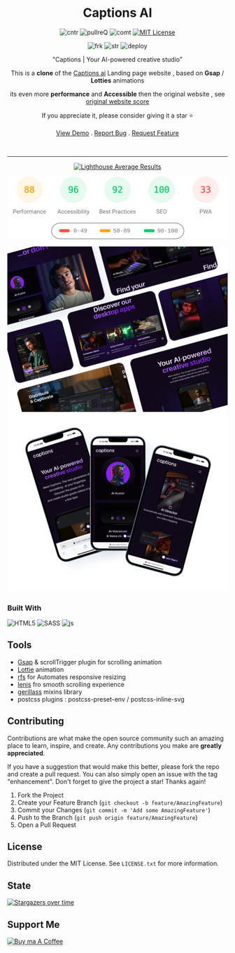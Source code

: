 
<div align="center">

<h1 align="center" >Captions AI</h1>

![cntr](https://img.shields.io/github/contributors/issam-seghir/Captions-AI?color=pink&style=for-the-badge)
![pullreQ](https://img.shields.io/github/issues-pr/issam-seghir/Captions-AI?color=orange&style=for-the-badge)
![comt](https://img.shields.io/github/last-commit/issam-seghir/Captions-AI?style=for-the-badge)
[![MIT License](https://img.shields.io/badge/License-MIT-green.svg?style=for-the-badge)](https://choosealicense.com/licenses/mit/)

![frk](https://img.shields.io/github/forks/issam-seghir/Captions-AI?style=flat-square)
![str](https://img.shields.io/github/stars/issam-seghir/Captions-AI?style=flat-square)
![deploy](https://img.shields.io/website?down_color=red&down_message=down&style=flat-square&up_color=succes&up_message=up&url=https%3A%2F%2Fissam-seghir.github.io%2FCaptions-AI%2F)

  <p align="center">
  "Captions | Your AI-powered creative studio"

  This is a **clone** of the [Captions ai](https://www.captions.ai) Landing page  website ,
based on **Gsap** / **Lotties**  animations

its even more  **performance** and **Accessible** then the original website , see [original website score](https://i.imgur.com/fCqSHnk.png)

If you appreciate it, please consider giving it a star ⭐
 <br />
    <br />
    <a href="https://issam-seghir.github.io/Captions-AI/">View Demo</a>
    .
    <a href="https://github.com/issam-seghir/Captions-AI/issues">Report Bug</a>
    .
    <a href="https://github.com/issam-seghir/Captions-AI/pulls">Request Feature</a>
  </p>

<br>
<hr>
<a title="Check Lighthouse out" target="_blank" href="https://github.com/GoogleChrome/lighthouse"><img alt="Lighthouse Average Results" width="275" src="https://img.shields.io/badge/Lighthouse-Average_Results-2A2E30.svg?logo=lighthouse&cacheSeconds=3600" /></a><br>

<img width="700" src="lighthouse_results/desktop/pagespeed.svg" /><br>

</div>

<!-- ![link](https://i.imgur.com/ZvvOUzQ.png) -->
![alt text](mockup-desktop.png)
![alt text](mockup-mobile.png)

### Built With

  ![HTML5](https://img.shields.io/badge/html5-%231572B6.svg?style=for-the-badge&logo=html5&logoColor=white)
  ![SASS](https://img.shields.io/badge/sass-%237e2a3d.svg?style=for-the-badge&logo=sass&logoColor=ff577b)
  ![js](https://img.shields.io/badge/JavaScript-323330?style=for-the-badge&logo=javascript&logoColor=F7DF1E)

## Tools

- [Gsap](https://greensock.com/gsap/) & scrollTrigger plugin for scrolling animation
- [Lottie](https://lottiefiles.com/) animation
- [rfs](https://github.com/twbs/rfs)  for Automates  responsive resizing
- [lenis](https://github.com/studio-freight/lenis) fro smooth scrolling experience
- [gerillass](https://gerillass.com/) mixins library
- postcss plugins : postcss-preset-env / postcss-inline-svg

<!-- CONTRIBUTING -->
## Contributing

Contributions are what make the open source community such an amazing place to learn, inspire, and create. Any contributions you make are **greatly appreciated**.

If you have a suggestion that would make this better, please fork the repo and create a pull request. You can also simply open an issue with the tag "enhancement".
Don't forget to give the project a star! Thanks again!

1. Fork the Project
2. Create your Feature Branch (`git checkout -b feature/AmazingFeature`)
3. Commit your Changes (`git commit -m 'Add some AmazingFeature'`)
4. Push to the Branch (`git push origin feature/AmazingFeature`)
5. Open a Pull Request

<!-- LICENSE -->
## License

Distributed under the MIT License. See `LICENSE.txt` for more information.

## State

[![Stargazers over time](https://starchart.cc/issam-seghir/Captions-AI.svg?variant=adaptive)](https://starchart.cc/issam-seghir/Captions-AI)



## Support Me

<a href="https://www.buymeacoffee.com/issam.seghir" target="_blank"><img src="https://www.buymeacoffee.com/assets/img/custom_images/orange_img.png" alt="Buy ma A Coffee" style="width: 174px !important;height: 41px !important;box-shadow: 0 3px 2px 0 rgb(190 190 190 / 50%) !important;" ></a>
</div>
